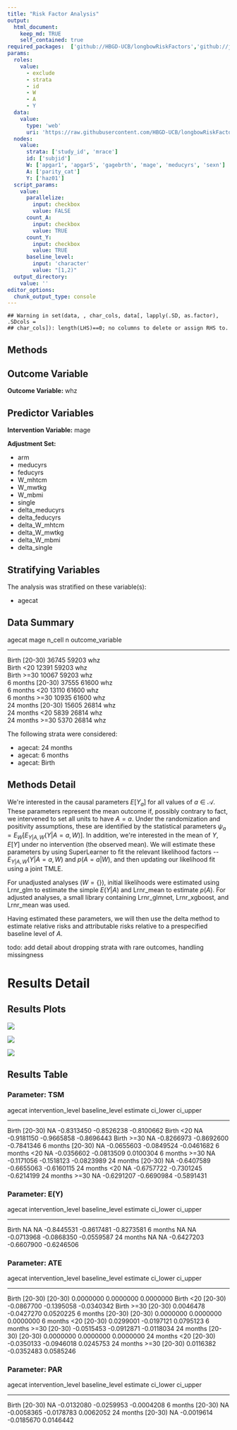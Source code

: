 ```yaml
---
title: "Risk Factor Analysis"
output: 
  html_document:
    keep_md: TRUE
    self_contained: true
required_packages:  ['github://HBGD-UCB/longbowRiskFactors','github://jeremyrcoyle/skimr@vector_types', 'github://tlverse/delayed']
params:
  roles:
    value:
      - exclude
      - strata
      - id
      - W
      - A
      - Y
  data: 
    value: 
      type: 'web'
      uri: 'https://raw.githubusercontent.com/HBGD-UCB/longbowRiskFactors/master/inst/sample_data/birthwt_data.rdata'
  nodes:
    value:
      strata: ['study_id', 'mrace']
      id: ['subjid']
      W: ['apgar1', 'apgar5', 'gagebrth', 'mage', 'meducyrs', 'sexn']
      A: ['parity_cat']
      Y: ['haz01']
  script_params:
    value:
      parallelize:
        input: checkbox
        value: FALSE
      count_A:
        input: checkbox
        value: TRUE
      count_Y:
        input: checkbox
        value: TRUE        
      baseline_level:
        input: 'character'
        value: "[1,2)"
  output_directory:
    value: ''
editor_options: 
  chunk_output_type: console
---
```







```
## Warning in set(data, , char_cols, data[, lapply(.SD, as.factor), .SDcols =
## char_cols]): length(LHS)==0; no columns to delete or assign RHS to.
```

## Methods
## Outcome Variable

**Outcome Variable:** whz

## Predictor Variables

**Intervention Variable:** mage

**Adjustment Set:**

* arm
* meducyrs
* feducyrs
* W_mhtcm
* W_mwtkg
* W_mbmi
* single
* delta_meducyrs
* delta_feducyrs
* delta_W_mhtcm
* delta_W_mwtkg
* delta_W_mbmi
* delta_single

## Stratifying Variables

The analysis was stratified on these variable(s):

* agecat

## Data Summary

agecat      mage       n_cell       n  outcome_variable 
----------  --------  -------  ------  -----------------
Birth       [20-30)     36745   59203  whz              
Birth       <20         12391   59203  whz              
Birth       >=30        10067   59203  whz              
6 months    [20-30)     37555   61600  whz              
6 months    <20         13110   61600  whz              
6 months    >=30        10935   61600  whz              
24 months   [20-30)     15605   26814  whz              
24 months   <20          5839   26814  whz              
24 months   >=30         5370   26814  whz              


The following strata were considered:

* agecat: 24 months
* agecat: 6 months
* agecat: Birth



## Methods Detail

We're interested in the causal parameters $E[Y_a]$ for all values of $a \in \mathcal{A}$. These parameters represent the mean outcome if, possibly contrary to fact, we intervened to set all units to have $A=a$. Under the randomization and positivity assumptions, these are identified by the statistical parameters $\psi_a=E_W[E_{Y|A,W}(Y|A=a,W)]$.  In addition, we're interested in the mean of $Y$, $E[Y]$ under no intervention (the observed mean). We will estimate these parameters by using SuperLearner to fit the relevant likelihood factors -- $E_{Y|A,W}(Y|A=a,W)$ and $p(A=a|W)$, and then updating our likelihood fit using a joint TMLE.

For unadjusted analyses ($W=\{\}$), initial likelihoods were estimated using Lrnr_glm to estimate the simple $E(Y|A)$ and Lrnr_mean to estimate $p(A)$. For adjusted analyses, a small library containing Lrnr_glmnet, Lrnr_xgboost, and Lrnr_mean was used.

Having estimated these parameters, we will then use the delta method to estimate relative risks and attributable risks relative to a prespecified baseline level of $A$.

todo: add detail about dropping strata with rare outcomes, handling missingness







# Results Detail

## Results Plots
![](/tmp/c4aeb507-2598-48f7-a137-907fd81a70a0/a70accaf-b018-4726-be84-920d3a3f3504/REPORT_files/figure-html/plot_tsm-1.png)<!-- -->



![](/tmp/c4aeb507-2598-48f7-a137-907fd81a70a0/a70accaf-b018-4726-be84-920d3a3f3504/REPORT_files/figure-html/plot_ate-1.png)<!-- -->



![](/tmp/c4aeb507-2598-48f7-a137-907fd81a70a0/a70accaf-b018-4726-be84-920d3a3f3504/REPORT_files/figure-html/plot_par-1.png)<!-- -->

## Results Table

### Parameter: TSM


agecat      intervention_level   baseline_level      estimate     ci_lower     ci_upper
----------  -------------------  ---------------  -----------  -----------  -----------
Birth       [20-30)              NA                -0.8313450   -0.8526238   -0.8100662
Birth       <20                  NA                -0.9181150   -0.9665858   -0.8696443
Birth       >=30                 NA                -0.8266973   -0.8692600   -0.7841346
6 months    [20-30)              NA                -0.0655603   -0.0849524   -0.0461682
6 months    <20                  NA                -0.0356602   -0.0813509    0.0100304
6 months    >=30                 NA                -0.1171056   -0.1518123   -0.0823989
24 months   [20-30)              NA                -0.6407589   -0.6655063   -0.6160115
24 months   <20                  NA                -0.6757722   -0.7301245   -0.6214199
24 months   >=30                 NA                -0.6291207   -0.6690984   -0.5891431


### Parameter: E(Y)


agecat      intervention_level   baseline_level      estimate     ci_lower     ci_upper
----------  -------------------  ---------------  -----------  -----------  -----------
Birth       NA                   NA                -0.8445531   -0.8617481   -0.8273581
6 months    NA                   NA                -0.0713968   -0.0868350   -0.0559587
24 months   NA                   NA                -0.6427203   -0.6607900   -0.6246506


### Parameter: ATE


agecat      intervention_level   baseline_level      estimate     ci_lower     ci_upper
----------  -------------------  ---------------  -----------  -----------  -----------
Birth       [20-30)              [20-30)            0.0000000    0.0000000    0.0000000
Birth       <20                  [20-30)           -0.0867700   -0.1395058   -0.0340342
Birth       >=30                 [20-30)            0.0046478   -0.0427270    0.0520225
6 months    [20-30)              [20-30)            0.0000000    0.0000000    0.0000000
6 months    <20                  [20-30)            0.0299001   -0.0197121    0.0795123
6 months    >=30                 [20-30)           -0.0515453   -0.0912871   -0.0118034
24 months   [20-30)              [20-30)            0.0000000    0.0000000    0.0000000
24 months   <20                  [20-30)           -0.0350133   -0.0946018    0.0245753
24 months   >=30                 [20-30)            0.0116382   -0.0352483    0.0585246


### Parameter: PAR


agecat      intervention_level   baseline_level      estimate     ci_lower     ci_upper
----------  -------------------  ---------------  -----------  -----------  -----------
Birth       [20-30)              NA                -0.0132080   -0.0259953   -0.0004208
6 months    [20-30)              NA                -0.0058365   -0.0178783    0.0062052
24 months   [20-30)              NA                -0.0019614   -0.0185670    0.0146442
